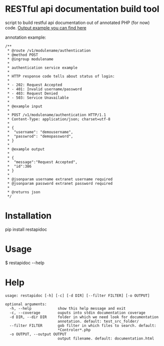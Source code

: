 RESTful api documentation build tool
===================

script to build restful api documentation out of annotated PHP (for now) code. [Output example you can find here](http://htmlpreview.github.io/?https://raw.github.com/dzhibas/rest-api-doc/master/documentation.html)

annotation example:

    /**
     * @route /v1/modulename/authentication
     * @method POST
     * @ingroup modulename
     *
     * authentication service example
     *
     * HTTP response code tells about status of login:
     *
     * - 202: Request Accepted
     * - 401: Invalid username/password
     * - 403: Request Denied
     * - 503: Service Unavailable
     *
     * @example input
     *
     * POST /v1/modulename/authentication HTTP/1.1
     * Content-Type: application/json; charset=utf-8
     *
     * {
     *  "username": "demousername",
     *  "passwrod": "demopassword",
     * }
     *
     * @example output
     *
     * {
     *  "message":"Request Accepted",
     *  "id":386
     * }
     *
     * @jsonparam username extranet username required
     * @jsonparam password extranet password required
     *
     * @returns json
     */

Installation
==
pip install restapidoc

Usage
==
$ restapidoc --help

Help
==
    usage: restapidoc [-h] [-c] [-d DIR] [--filter FILTER] [-o OUTPUT]

    optional arguments:
      -h, --help            show this help message and exit
      -c, --coverage        ouputs into stdin documentation coverage
      -d DIR, --dir DIR     folder in which we need look for documentation
                            annotation. default: test_src_folder/
      --filter FILTER       gob filter in which files to search. default:
                            *Controler*.php
      -o OUTPUT, --output OUTPUT
                            output filename. default: documentation.html
